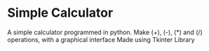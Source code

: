 # Simple Calculator
A simple calculator programmed in python. Make (+), (-), (*) and (/) operations, with a graphical interface
Made using Tkinter Library
